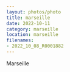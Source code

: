 ```yaml
---
layout: photos/photo
title: marseille
date: 2022-10-11
category: marseille
location: marseille
filenames: 
- 2022_10_08_R0001882
---
```


Marseille
